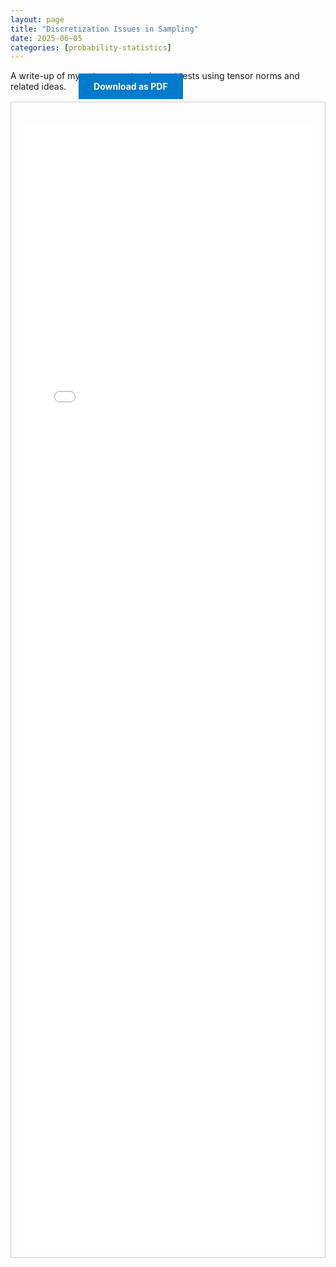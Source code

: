 ```yaml
---
layout: page
title: "Discretization Issues in Sampling"
date: 2025-06-05
categories: [probability-statistics]
---
```


A write-up of my notes on entanglement tests using tensor norms and related ideas.
<a href="{{ '/assets/pdf/discretization-issues.pdf' | relative_url }}" download class="btn download-btn" style="background:#007acc; color:#fff; padding:0.75rem 1.5rem; text-decoration:none; font-weight:bold; margin-left:1rem;">Download as PDF</a>

<!--more-->

  <div class="note-box" style="border:1px solid #ccc; padding:1rem; margin-top:1rem;">
      <iframe src="{{ '/assets/html/tensor-norms-quantum-entanglement.html' | relative_url }}" width="100%" height="1800px" style="border:none; margin-top:1rem;" loading="lazy"></iframe>
  </div>